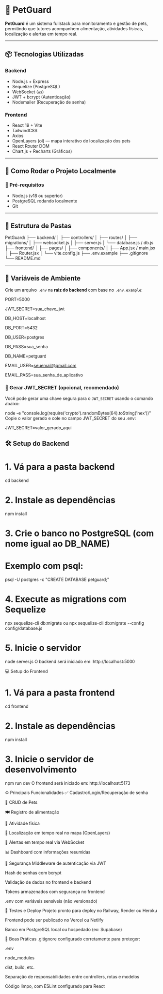 # 🐾 PetGuard

**PetGuard** é um sistema fullstack para monitoramento e gestão de pets, permitindo que tutores acompanhem alimentação, atividades físicas, localização e alertas em tempo real.

---

## 📦 Tecnologias Utilizadas

### Backend
- Node.js + Express
- Sequelize (PostgreSQL)
- WebSocket (`ws`)
- JWT + bcrypt (Autenticação)
- Nodemailer (Recuperação de senha)

### Frontend
- React 19 + Vite
- TailwindCSS
- Axios
- OpenLayers (ol) — mapa interativo de localização dos pets
- React Router DOM
- Chart.js + Recharts (Gráficos)

---

## 🚀 Como Rodar o Projeto Localmente

### 🔧 Pré-requisitos
- Node.js (v18 ou superior)
- PostgreSQL rodando localmente
- Git

---

## 📁 Estrutura de Pastas

PetGuard/
├── backend/
│ ├── controllers/
│ ├── routes/
│ ├── migrations/
│ ├── websocket.js
│ ├── server.js
│ └── database.js / db.js
├── frontend/
│ ├── pages/
│ ├── components/
│ ├── App.jsx / main.jsx
│ ├── Router.jsx
│ └── vite.config.js
├── .env.example
├── .gitignore
└── README.md


---

## 🔐 Variáveis de Ambiente

Crie um arquivo `.env` na **raiz do backend** com base no `.env.example`:

PORT=5000

JWT_SECRET=sua_chave_jwt

DB_HOST=localhost

DB_PORT=5432

DB_USER=postgres

DB_PASS=sua_senha

DB_NAME=petguard

EMAIL_USER=seuemail@gmail.com

EMAIL_PASS=sua_senha_de_aplicativo

### 🔑 Gerar JWT_SECRET (opcional, recomendado)

Você pode gerar uma chave segura para o `JWT_SECRET` usando o comando abaixo:

node -e "console.log(require('crypto').randomBytes(64).toString('hex'))"
Copie o valor gerado e cole no campo JWT_SECRET do seu .env:

JWT_SECRET=valor_gerado_aqui


## 🛠️ Setup do Backend

# 1. Vá para a pasta backend
cd backend

# 2. Instale as dependências
npm install

# 3. Crie o banco no PostgreSQL (com nome igual ao DB_NAME)
# Exemplo com psql:
psql -U postgres -c "CREATE DATABASE petguard;"

# 4. Execute as migrations com Sequelize
npx sequelize-cli db:migrate ou npx sequelize-cli db:migrate --config config/database.js

# 5. Inicie o servidor
node server.js
O backend será iniciado em: http://localhost:5000

💻 Setup do Frontend

# 1. Vá para a pasta frontend
cd frontend

# 2. Instale as dependências
npm install

# 3. Inicie o servidor de desenvolvimento
npm run dev
O frontend será iniciado em: http://localhost:5173

⚙️ Principais Funcionalidades
✅ Cadastro/Login/Recuperação de senha

🐶 CRUD de Pets

🍽️ Registro de alimentação

🏃 Atividade física

📍 Localização em tempo real no mapa (OpenLayers)

🚨 Alertas em tempo real via WebSocket

📊 Dashboard com informações resumidas

🔐 Segurança
Middleware de autenticação via JWT

Hash de senhas com bcrypt

Validação de dados no frontend e backend

Tokens armazenados com segurança no frontend

.env com variáveis sensíveis (não versionado)

🧪 Testes e Deploy
Projeto pronto para deploy no Railway, Render ou Heroku

Frontend pode ser publicado no Vercel ou Netlify

Banco em PostgreSQL local ou hospedado (ex: Supabase)

🧼 Boas Práticas
.gitignore configurado corretamente para proteger:

.env

node_modules

dist, build, etc.

Separação de responsabilidades entre controllers, rotas e modelos

Código limpo, com ESLint configurado para React
